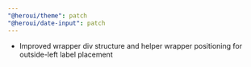 ```yaml
---
"@heroui/theme": patch
"@heroui/date-input": patch
---
```


- Improved wrapper div structure and helper wrapper positioning for outside-left label placement

